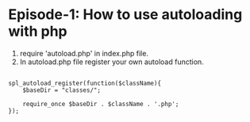 # Episode-1: How to use autoloading with php

1. require 'autoload.php' in index.php file.
2. In autoload.php file register your own autoload function. 

```

spl_autoload_register(function($className){
    $baseDir = "classes/";

    require_once $baseDir . $className . '.php';
});

```